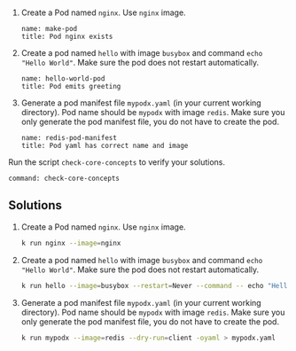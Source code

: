 

```terminal:clear-all
```

1. Create a Pod named `nginx`. Use `nginx` image.

    ```examiner:execute-test
    name: make-pod
    title: Pod nginx exists
    ```

1. Create a pod named `hello` with image `busybox` and command `echo "Hello World"`. Make sure the pod does not restart automatically.

    ```examiner:execute-test
    name: hello-world-pod
    title: Pod emits greeting
    ```

1. Generate a pod manifest file `mypodx.yaml` (in your current working directory). Pod name should be `mypodx` with image `redis`. Make sure you only generate the pod manifest file, you do not have to create the pod.

    ```examiner:execute-test
    name: redis-pod-manifest
    title: Pod yaml has correct name and image
    ```

Run the script `check-core-concepts` to verify your solutions.

```terminal:execute
command: check-core-concepts
```

## Solutions

1. Create a Pod named `nginx`. Use `nginx` image.

    ```bash
    k run nginx --image=nginx
    ```

1. Create a pod named `hello` with image `busybox` and command `echo "Hello World"`. Make sure the pod does not restart automatically.

    ```bash
    k run hello --image=busybox --restart=Never --command -- echo "Hello World"
    ```

1. Generate a pod manifest file `mypodx.yaml` (in your current working directory). Pod name should be `mypodx` with image `redis`. Make sure you only generate the pod manifest file, you do not have to create the pod.

    ```bash
    k run mypodx --image=redis --dry-run=client -oyaml > mypodx.yaml
    ```
